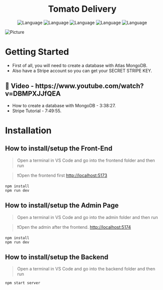 <h1 align="center">Tomato Delivery</h1>
  
  
  <p align="center">
    <img alt="Language" src="https://img.shields.io/badge/React-20232A?style=for-the-badge&logo=react&logoColor=61DAFB"/>
    <img alt="Language" src="https://img.shields.io/badge/JavaScript-323330?style=for-the-badge&logo=javascript&logoColor=F7DF1E"/>
    <img alt="Language" src="https://img.shields.io/badge/CSS3-1572B6?style=for-the-badge&logo=css3&logoColor=white"/>
    <img alt="Language" src="https://img.shields.io/badge/HTML5-E34F26?style=for-the-badge&logo=html5&logoColor=white"/>
    <img alt="Language" src="https://img.shields.io/badge/CSS3-1572B6?style=for-the-badge&logo=css3&logoColor=white"/>
  </p>


![Picture](https://camo.githubusercontent.com/02c5179318f43e74352123ac587aa78decbd086ff2b9267a311fff375d009e82/68747470733a2f2f63646e2e646973636f72646170702e636f6d2f6174746163686d656e74732f3830353535343337373734353233353937342f313233323133383935393734383836323034322f556e7469746c65645f64657369676e2e706e673f65783d36363238356535342669733d363632373063643426686d3d3535376132656164633039313364613838356161373263366636333836383137643238646535613463386230653337386338346530353832633764323532663526)


# Getting Started

- First of all, you will need to create a database with Atlas MongoDB.
- Also have a Stripe account so you can get your SECRET STRIPE KEY.

<h2>🎥 Video - https://www.youtube.com/watch?v=DBMPXJJfQEA</h2>

- How to create a database with MongoDB - 3:38:27.
- Stripe Tutorial - 7:49:55.


# Installation

<h2>How to install/setup the Front-End</h2>

> Open a terminal in VS Code and go into the frontend folder and then run

>❗Open the frontend first [http://localhost:5173](http://localhost:5173)


```
npm install
npm run dev
```


<h2>How to install/setup the Admin Page</h2>

> Open a terminal in VS Code and go into the admin folder and then run

>❗Open the admin after the frontend. [http://localhost:5174](http://localhost:5174)

```
npm install
npm run dev
```
   
<h2>How to install/setup the Backend</h2>

> Open a terminal in VS Code and go into the backend folder and then run

```
npm start server
```

